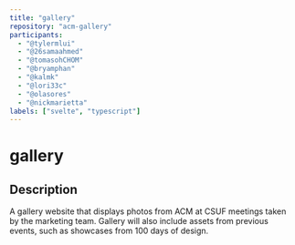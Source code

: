 ```yaml
---
title: "gallery"
repository: "acm-gallery"
participants:
  - "@tylermlui"
  - "@26samaahmed"
  - "@tomasohCHOM"
  - "@bryamphan"
  - "@kalmk"
  - "@lori33c"
  - "@olasores"
  - "@nickmarietta"
labels: ["svelte", "typescript"]
---
```


# gallery

## Description

A gallery website that displays photos from ACM at CSUF meetings taken by the
marketing team. Gallery will also include assets from previous events, such as
showcases from 100 days of design.
